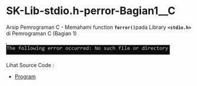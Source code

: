 # SK-Lib-stdio.h-perror-Bagian1__C
Arsip Pemrograman C - Memahami function <code><b>ferror()</b></code>pada Library <code><b>&lt;stdio.h></b></code> di Pemrograman C (Bagian 1)<br><br>
<img src="https://github.com/RizkyKhapidsyah/SK-Lib-stdio.h-perror-Bagian1__C/blob/master/SK-Lib-stdio.h-perror-Bagian1__C/x64/result/001.PNG"><br><br>
Lihat Source Code : <br>
- <a href="https://github.com/RizkyKhapidsyah/SK-Lib-stdio.h-perror-Bagian1__C/blob/master/SK-Lib-stdio.h-perror-Bagian1__C/Source.c">Program</a>
